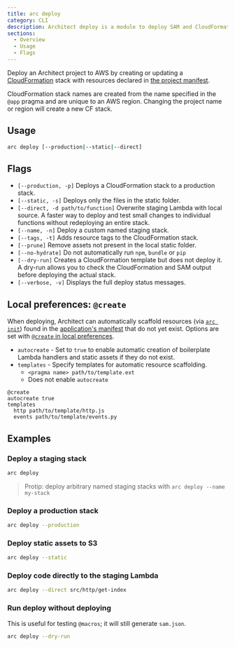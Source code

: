 ```yaml
---
title: arc deploy
category: CLI
description: Architect deploy is a module to deploy SAM and CloudFormation templates to an AWS account
sections:
  - Overview
  - Usage
  - Flags
---
```


Deploy an Architect project to AWS by creating or updating a [CloudFormation](https://docs.aws.amazon.com/AWSCloudFormation/latest/UserGuide/Welcome.html) stack with resources declared in [the project manifest](../../get-started/project-manifest).

CloudFormation stack names are created from the name specified in the `@app` pragma and are unique to an AWS region. Changing the project name or region will create a new CF stack.

## Usage

```bash
arc deploy [--production|--static|--direct]
```

## Flags

- `[--production, -p]` Deploys a CloudFormation stack to a production stack.
- `[--static, -s]` Deploys only the files in the static folder.
- `[--direct, -d path/to/function]` Overwrite staging Lambda with local source. A faster way to deploy and test small changes to individual functions without redeploying an entire stack.
- `[--name, -n]` Deploy a custom named staging stack.
- `[--tags, -t]` Adds resource tags to the CloudFormation stack.
- `[--prune]` Remove assets not present in the local static folder.
- `[--no-hydrate]` Do not automatically run `npm`, `bundle` or `pip`
- `[--dry-run]` Creates a CloudFormation template but does not deploy it. A dry-run allows you to check the CloudFormation and SAM output before deploying the actual stack.
- `[--verbose, -v]` Displays the full deploy status messages.

## Local preferences: `@create`

When deploying, Architect can automatically scaffold resources (via [`arc init`](./init)) found in the [application's manifest](../../get-started/project-manifest) that do not yet exist. Options are set with [`@create` in local preferences](../configuration/local-preferences#%40create).

- `autocreate` - Set to `true` to enable automatic creation of boilerplate Lambda handlers and static assets if they do not exist.
- `templates` - Specify templates for automatic resource scaffolding.
  - `<pragma name> path/to/template.ext`
  - Does not enable `autocreate`

```arc
@create
autocreate true
templates
  http path/to/template/http.js
  events path/to/template/events.py
```

## Examples

### Deploy a staging stack

```bash
arc deploy
```

> Protip: deploy arbitrary named staging stacks with `arc deploy --name my-stack`

### Deploy a production stack

```bash
arc deploy --production
```

### Deploy static assets to S3

```bash
arc deploy --static
```

### Deploy code directly to the staging Lambda

```bash
arc deploy --direct src/http/get-index
```

### Run deploy without deploying

This is useful for testing `@macros`; it will still generate `sam.json`.

```bash
arc deploy --dry-run
```

